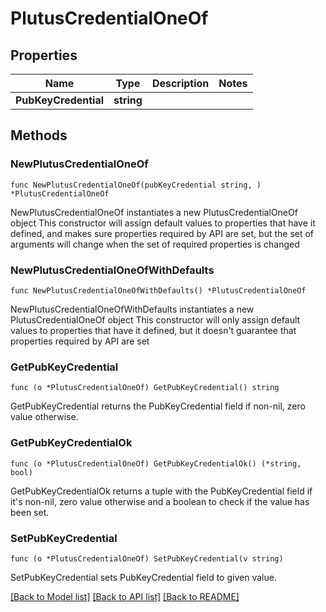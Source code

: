 # PlutusCredentialOneOf

## Properties

Name | Type | Description | Notes
------------ | ------------- | ------------- | -------------
**PubKeyCredential** | **string** |  | 

## Methods

### NewPlutusCredentialOneOf

`func NewPlutusCredentialOneOf(pubKeyCredential string, ) *PlutusCredentialOneOf`

NewPlutusCredentialOneOf instantiates a new PlutusCredentialOneOf object
This constructor will assign default values to properties that have it defined,
and makes sure properties required by API are set, but the set of arguments
will change when the set of required properties is changed

### NewPlutusCredentialOneOfWithDefaults

`func NewPlutusCredentialOneOfWithDefaults() *PlutusCredentialOneOf`

NewPlutusCredentialOneOfWithDefaults instantiates a new PlutusCredentialOneOf object
This constructor will only assign default values to properties that have it defined,
but it doesn't guarantee that properties required by API are set

### GetPubKeyCredential

`func (o *PlutusCredentialOneOf) GetPubKeyCredential() string`

GetPubKeyCredential returns the PubKeyCredential field if non-nil, zero value otherwise.

### GetPubKeyCredentialOk

`func (o *PlutusCredentialOneOf) GetPubKeyCredentialOk() (*string, bool)`

GetPubKeyCredentialOk returns a tuple with the PubKeyCredential field if it's non-nil, zero value otherwise
and a boolean to check if the value has been set.

### SetPubKeyCredential

`func (o *PlutusCredentialOneOf) SetPubKeyCredential(v string)`

SetPubKeyCredential sets PubKeyCredential field to given value.



[[Back to Model list]](../README.md#documentation-for-models) [[Back to API list]](../README.md#documentation-for-api-endpoints) [[Back to README]](../README.md)


